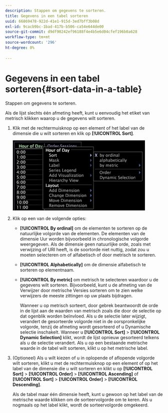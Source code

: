 ```yaml
---
description: Stappen om gegevens te sorteren.
title: Gegevens in een tabel sorteren
uuid: 66869478-922d-41e1-915d-3ed7bff3b08d
exl-id: 9cacb9bc-1bad-417b-b506-ca54e644de00
source-git-commit: d9df90242ef96188f4e4b5e6d04cfef196b0a628
workflow-type: tm+mt
source-wordcount: '296'
ht-degree: 0%

---
```


# Gegevens in een tabel sorteren{#sort-data-in-a-table}

Stappen om gegevens te sorteren.

Als de lijst slechts één afmeting heeft, kunt u eenvoudig het etiket van metrisch klikken waarop u de gegevens wilt sorteren.

1. Klik met de rechtermuisknop op een element of het label van de dimensie die u wilt sorteren en klik op **[!UICONTROL Sort]**.

   ![](assets/mnu_Table_Sort.png)

1. Klik op een van de volgende opties:

   * **[!UICONTROL By ordinal]** om de elementen te sorteren op de natuurlijke volgorde van de elementen. De elementen van de dimensie Uur worden bijvoorbeeld in chronologische volgorde weergegeven. Als de dimensie geen natuurlijke orde, zoals met verwijzing of URI heeft, is de soortorde niet nuttig, zodat zou u moeten selecteren om of alfabetisch of door metrisch te sorteren.
   * **[!UICONTROL Alphabetically]** om de dimensie alfabetisch te sorteren op elementnaam.
   * **[!UICONTROL By metric]** om metrisch te selecteren waardoor u de gegevens wilt sorteren. Bijvoorbeeld, kunt u de afmeting van de Verwijzer door metrische Versies sorteren om te zien welke verwijzers de meeste zittingen op uw plaats bijdragen.

      Wanneer u op metrisch sorteert, door gebrek beantwoordt de orde in de lijst aan de waarden van metrisch zoals die door de selectie op dat ogenblik worden beïnvloed. Als u de selectie later wijzigt, verandert de gesorteerde volgorde niet in de oorspronkelijke volgorde, tenzij de afmeting wordt gesorteerd of u Dynamische selectie inschakelt. Wanneer u **[!UICONTROL Sort]** > **[!UICONTROL Dynamic Selection]** klikt, wordt de lijst opnieuw gesorteerd telkens als u de selectie verandert.
   Als u op een bestaande metrische waarde in de tabel wilt sorteren, klikt u op het metrische label.

1. (Optioneel) Als u wilt kiezen of u in oplopende of aflopende volgorde wilt sorteren, klikt u met de rechtermuisknop op een element of op het label van de dimensie die u wilt sorteren en klikt u op **[!UICONTROL Sort]** > **[!UICONTROL Order]** > **[!UICONTROL Ascending]** of **[!UICONTROL Sort]** > **[!UICONTROL Order]** > **[!UICONTROL Descending]**.

   Als de tabel maar één dimensie heeft, kunt u gewoon op het label van de metrische waarde klikken om de sorteervolgorde om te keren. Als u nogmaals op het label klikt, wordt de sorteervolgorde omgekeerd.
